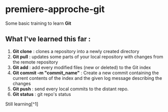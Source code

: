 # premiere-approche-git

Some basic training to learn **Git**

## What I've learned this far :

1. **Git clone** : clones a repository into a newly created directory
2. **Git pull** : updates some parts of your local repository with changes from the remote repository
3. **Git add** : add every modified files (new or deleted) to the Git index
4. **Git commit -m "commit_name"** : Create a new commit containing the current contents of the index and the given log message describing the changes
5. **Git push** : send every local commits to the distant repo.
6. **Git status** : git repo's status

Still learning[^1]